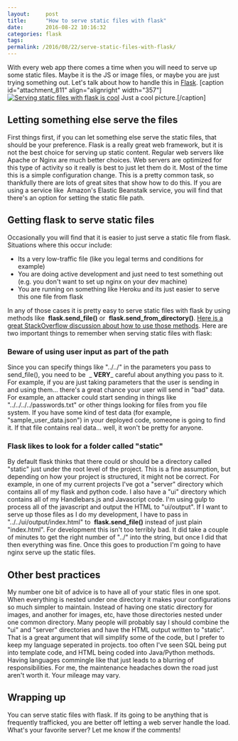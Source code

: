 ```yaml
---
layout:     post
title:      "How to serve static files with flask"
date:       2016-08-22 10:16:32
categories: flask
tags:  
permalink: /2016/08/22/serve-static-files-with-flask/
---
```

With every web app there comes a time when you will need to serve up some static files. Maybe it is the JS or image files, or maybe you are just trying something out. Let's talk about how to handle this in [Flask](http://flask.pocoo.org/).  [caption id="attachment_811" align="alignright" width="357"][![Serving static files with flask is cool](https://ironboundsoftware.com/blog/wp-content/uploads/2016/08/freezeing_flask.gif)](https://ironboundsoftware.com/blog/wp-content/uploads/2016/08/freezeing_flask.gif) Just a cool picture.[/caption] 

## Letting something else serve the files

First things first, if you can let something else serve the static files, that should be your preference. Flask is a really great web framework, but it is not the best choice for serving up static content. Regular web servers like Apache or Nginx are much better choices. Web servers are optimized for this type of activity so it really is best to just let them do it. Most of the time this is a simple configuration change. This is a pretty common task, so thankfully there are lots of great sites that show how to do this. If you are using a service like  Amazon's Elastic Beanstalk service, you will find that there's an option for setting the static file path. 

## Getting flask to serve static files

Occasionally you will find that it is easier to just serve a static file from flask. Situations where this occur include: 

  * Its a very low-traffic file (like you legal terms and conditions for example)
  * You are doing active development and just need to test something out (e.g. you don't want to set up nginx on your dev machine)
  * You are running on something like Heroku and its just easier to serve this one file from flask

In any of those cases it is pretty easy to serve static files with flask by using methods like  **flask.send_file()** or  **flask.send_from_directory()**. [Here is a great StackOverflow discussion about how to use those methods](https://stackoverflow.com/questions/20646822/how-to-serve-static-files-in-flask#20648053). Here are two important things to remember when serving static files with flask: 

### Beware of using user input as part of the path

Since you can specify things like "../../" in the parameters you pass to send_file(), you need to be  _ **VERY**_ careful about anything you pass to it. For example, if you are just taking parameters that the user is sending in and using them... there's a great chance your user will send in "bad" data. For example, an attacker could start sending in things like "../../../../passwords.txt" or other things looking for files from you file system. If you have some kind of test data (for example, "sample_user_data.json") in your deployed code, someone is going to find it. If that file contains real data... well, it won't be pretty for anyone. 

### Flask likes to look for a folder called "static"

By default flask thinks that there could or should be a directory called "static" just under the root level of the project. This is a fine assumption, but depending on how your project is structured, it might not be correct. For example, in one of my current projects I've got a "server" directory which contains all of my flask and python code. I also have a "ui" directory which contains all of my Handlebars.js and Javascript code. I'm using gulp to process all of the javascript and output the HTML to "ui/output". If I want to serve up those files as I do my development, I have to pass in "../../ui/output/index.html" to  **flask.send_file()** instead of just plain "index.html". For development this isn't too terribly bad. It did take a couple of minutes to get the right number of "../" into the string, but once I did that then everything was fine. Once this goes to production I'm going to have nginx serve up the static files. 

## Other best practices

My number one bit of advice is to have all of your static files in one spot. When everything is nested under one directory it makes your configurations so much simpler to maintain. Instead of having one static directory for images, and another for images, etc, have those directories nested under one common directory. Many people will probably say I should combine the "ui" and "server" directories and have the HTML output written to "static". That is a great argument that will simplify some of the code, but I prefer to keep my language seperated in projects. too often I've seen SQL being put into template code, and HTML being coded into Java/Python methods. Having languages commingle like that just leads to a blurring of responsibilities. For me, the maintenance headaches down the road just aren't worth it. Your mileage may vary. 

## Wrapping up

You can serve static files with flask. If its going to be anything that is frequently trafficked, you are better off letting a web server handle the load. What's your favorite server? Let me know if the comments!
